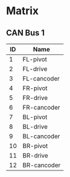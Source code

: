 # Matrix

## CAN Bus 1
| ID    | Name |
| -------- | ------- |
| 1 | FL-pivot |
| 2 | FL-drive |
| 3 | FL-cancoder |
| 4 | FR-pivot |
| 5 | FR-drive |
| 6 | FR-cancoder |
| 7 | BL-pivot |
| 8 | BL-drive |
| 9 | BL-cancoder |
| 10 | BR-pivot |
| 11 | BR-drive |
| 12 | BR-cancoder |

